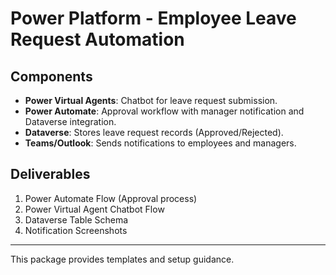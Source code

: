 # Power Platform - Employee Leave Request Automation

## Components
- **Power Virtual Agents**: Chatbot for leave request submission.
- **Power Automate**: Approval workflow with manager notification and Dataverse integration.
- **Dataverse**: Stores leave request records (Approved/Rejected).
- **Teams/Outlook**: Sends notifications to employees and managers.

## Deliverables
1. Power Automate Flow (Approval process)
2. Power Virtual Agent Chatbot Flow
3. Dataverse Table Schema
4. Notification Screenshots

---
This package provides templates and setup guidance.
